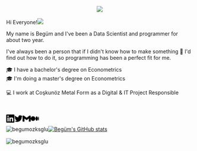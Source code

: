 <div id="header" align="center">
  <img src="https://media.giphy.com/media/bn7hlyp0Cmcg0/giphy.gif" width="400"/>
  
</div>

Hi Everyone!<img src="https://media.giphy.com/media/hvRJCLFzcasrR4ia7z/giphy.gif" width="18px"> <br>

My name is Begüm and I've been a Data Scientist and programmer for about two year.


I've always been a person that if I didn't know how to make something      🔎      I'd find out how to do it, so programming has been a perfect fit for me.


🎓      I have a bachelor's degree on Econometrics <br>
🎓      I'm doing a master's degree on Econometrics

💻      I work at Coşkunöz Metal Form as a Digital & IT Project Responsible 

<br>

[<img align="left" alt="begumozkisaoglu | LinkedIn" width="22px" src="./linkedin.svg" />][linkedin]
[<img align="left" alt="begumozkisaoglu | Twitter" width="22px" src="./twitter.svg" />][twitter]
[<img align="left" alt="begumozkisaoglu | Gmail" width="22px" src="./gmail.svg" />][gmail]
[<img align="left" alt="begumozkisaoglu | Medium" width="22px" src="./medium.svg" />][medium]




[linkedin]: https://www.linkedin.com/in/beg%C3%BCm%C3%B6zkisao%C4%9Flu-962311182/
[twitter]: https://twitter.com/begumozkisaoglu
[gmail]: mailto:begumozkisaoglu@gmail.com
[medium]: https://medium.com/@begumozkisaoglu

<br> 


<p><img align="left" src="https://github-readme-stats.vercel.app/api/top-langs?username=begumozksglu&show_icons=true&theme=dark&locale=en&layout=compact" alt="begumozksglu" /></p>


[![Begüm's GitHub stats](https://github-readme-stats.vercel.app/api?username=begumozksglu&theme=dark&show_icons=true)](https://github.com/anuraghazra/github-readme-stats)

<p><img align="center" src="https://github-readme-streak-stats.herokuapp.com/?user=begumozksglu&theme=dark" alt="begumozksglu" /></p>
  

